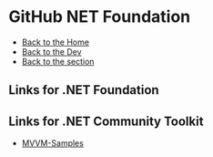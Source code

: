 # GitHub NET Foundation

- [Back to the Home](../../README.md)
- [Back to the Dev](../README.md)
- [Back to the section](README.md)

## Links for .NET Foundation

## Links for .NET Community Toolkit
- [MVVM-Samples](https://github.com/CommunityToolkit/MVVM-Samples)
